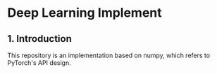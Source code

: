 # Deep Learning Implement

## 1. Introduction

This repository is an implementation based on numpy, which refers to PyTorch's API design.
